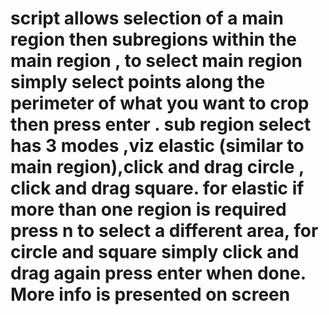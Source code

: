 # script allows selection of a main region then subregions within the main region , to select main region simply select points along the perimeter of what you want to crop then press enter . sub region select has 3 modes ,viz elastic (similar to main region),click and drag circle , click and drag square. for elastic if more than one region is required press n to select a different area, for circle and square simply click and drag again press enter when done. More info is presented on screen
